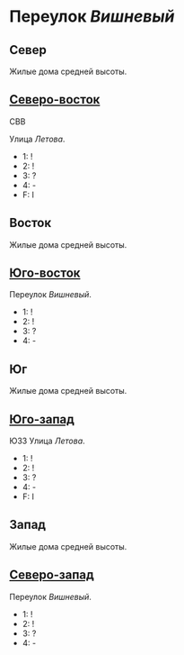 # Переулок *Вишневый*

## Север

Жилые дома средней высоты.

## [Северо-восток](./590085.md)

СВВ

Улица *Летова*.

* 1:    !
* 2:    !
* 3:    ?
* 4:    -
* F:    I

## Восток

Жилые дома средней высоты.

## [Юго-восток](./590090.md)

Переулок *Вишневый*.

* 1:    !
* 2:    !
* 3:    ?
* 4:    -

## Юг

Жилые дома средней высоты.

## [Юго-запад](./585090.md)

ЮЗЗ
Улица *Летова*.

* 1:    !
* 2:    !
* 3:    ?
* 4:    -
* F:    I

## Запад

Жилые дома средней высоты.

## [Северо-запад](./585085.md)

Переулок *Вишневый*.

* 1:    !
* 2:    !
* 3:    ?
* 4:    -
